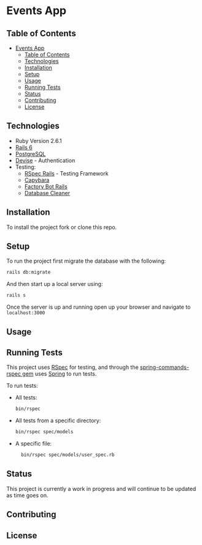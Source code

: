 # Events App

## Table of Contents

- [Events App](#events-app)
  - [Table of Contents](#table-of-contents)
  - [Technologies](#technologies)
  - [Installation](#installation)
  - [Setup](#setup)
  - [Usage](#usage)
  - [Running Tests](#running-tests)
  - [Status](#status)
  - [Contributing](#contributing)
  - [License](#license)

## Technologies

- Ruby Version 2.6.1
- [Rails 6](https://github.com/rails/rails)
- [PostgreSQL](https://github.com/ged/ruby-pg)
- [Devise](https://github.com/heartcombo/devise) - Authentication
- Testing:
  - [RSpec Rails](https://github.com/rspec/rspec-rails) - Testing Framework
  - [Capybara](https://github.com/teamcapybara/capybara)
  - [Factory Bot Rails](https://github.com/thoughtbot/factory_bot_rails)
  - [Database Cleaner](https://github.com/DatabaseCleaner/database_cleaner)

## Installation

To install the project fork or clone this repo.

## Setup

To run the project first migrate the database with the following:

```bash
rails db:migrate
```

And then start up a local server using:

```bash
rails s
```

Once the server is up and running open up your browser and navigate to `localhost:3000`

## Usage

## Running Tests

This project uses [RSpec](https://github.com/rspec/rspec-rails) for testing, and through the [spring-commands-rspec gem](https://github.com/jonleighton/spring-commands-rspec) uses [Spring](https://github.com/rails/spring) to run tests.

To run tests:

- All tests:
  ```bash
  bin/rspec
  ```
- All tests from a specific directory:
  ```bash
  bin/rspec spec/models
  ```
- A specific file:
  ```bash
    bin/rspec spec/models/user_spec.rb
  ```

## Status

This project is currently a work in progress and will continue to be updated as time goes on.

## Contributing

## License
